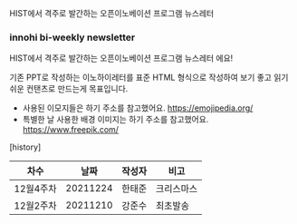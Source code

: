 HIST에서 격주로 발간하는 오픈이노베이션 프로그램 뉴스레터
### innohi bi-weekly newsletter
HIST에서 격주로 발간하는 오픈이노베이션 프로그램 뉴스레터 에요!

기존 PPT로 작성하는 이노하이레터를 표준 HTML 형식으로 작성하여 보기 좋고 읽기 쉬운 컨탠츠로 만드는게 목표입니다.

- 사용된 이모지들은 하기 주소를 참고했어요.
https://emojipedia.org/
- 특별한 날 사용한 배경 이미지는 하기 주소를 참고했어요.
https://www.freepik.com/

[history]

차수|날짜|작성자|비고|
|---|------|---|---|
12월4주차|20211224|한태준|크리스마스|
12월2주차|20211210|강준수|최초발송|
